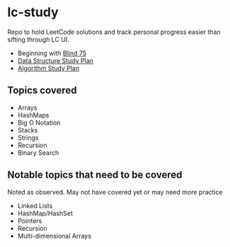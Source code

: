 # lc-study
Repo to hold LeetCode solutions and track personal progress easier than sifting through LC UI.

- Beginning with [Blind 75](https://leetcode.com/discuss/general-discussion/460599/blind-75-leetcode-questions)
- [Data Structure Study Plan](https://leetcode.com/study-plan/data-structure/?progress=r760p87)
- [Algorithm Study Plan](https://leetcode.com/study-plan/algorithm/?progress=r873kw2)

## Topics covered

- Arrays
- HashMaps
- Big O Notation
- Stacks
- Strings
- Recursion
- Binary Search

## Notable topics that need to be covered

Noted as observed. May not have covered yet or may need more practice

- Linked Lists
- HashMap/HashSet
- Pointers
- Recursion
- Multi-dimensional Arrays